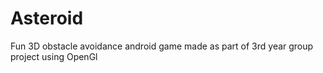 # Asteroid


Fun 3D obstacle avoidance android game made as part of 3rd year group project using OpenGl


